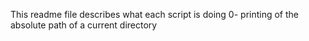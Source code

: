 
This readme file describes what each script is doing 
0- printing of the absolute path of a current directory
